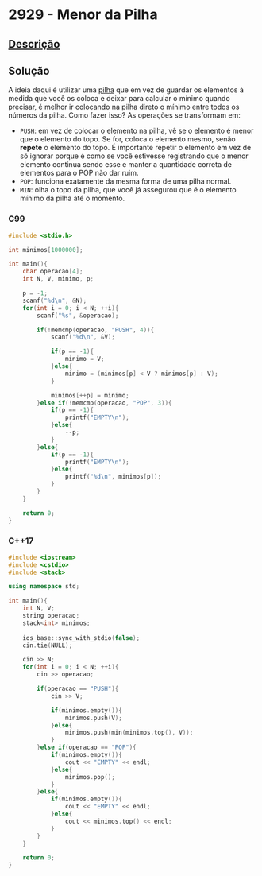 # 2929 - Menor da Pilha

## [Descrição](https://www.beecrowd.com.br/judge/pt/problems/view/2929)

## Solução

A ideia daqui é utilizar uma [pilha](../base-teorica/estruturas-e-bibliotecas/pilha.md) que em vez de guardar os elementos à medida que você os coloca e deixar para calcular o mínimo quando precisar, é melhor ir colocando na pilha direto o mínimo entre todos os números da pilha. Como fazer isso? As operações se transformam em:

* `PUSH`: em vez de colocar o elemento na pilha, vê se o elemento é menor que o elemento do topo. Se for, coloca o elemento mesmo, senão **repete** o elemento do topo. É importante repetir o elemento em vez de só ignorar porque é como se você estivesse registrando que o menor elemento continua sendo esse e manter a quantidade correta de elementos para o POP não dar ruim.
* `POP`: funciona exatamente da mesma forma de uma pilha normal.
* `MIN`: olha o topo da pilha, que você já assegurou que é o elemento mínimo da pilha até o momento.

### C99
```c
#include <stdio.h>

int minimos[1000000];

int main(){
    char operacao[4];
    int N, V, minimo, p;

    p = -1;
    scanf("%d\n", &N);
    for(int i = 0; i < N; ++i){
    	scanf("%s", &operacao);

        if(!memcmp(operacao, "PUSH", 4)){
        	scanf("%d\n", &V);

            if(p == -1){
                minimo = V;
            }else{
                minimo = (minimos[p] < V ? minimos[p] : V);
            }

            minimos[++p] = minimo;
        }else if(!memcmp(operacao, "POP", 3)){
            if(p == -1){
            	printf("EMPTY\n");
            }else{
                --p;
            }
        }else{
            if(p == -1){
            	printf("EMPTY\n");
            }else{
            	printf("%d\n", minimos[p]);
            }
        }
    }

    return 0;
}
```

### C++17
```cpp
#include <iostream>
#include <cstdio>
#include <stack>

using namespace std;

int main(){
    int N, V;
    string operacao;
    stack<int> minimos;
    
    ios_base::sync_with_stdio(false);
    cin.tie(NULL);

    cin >> N;
    for(int i = 0; i < N; ++i){
        cin >> operacao;

        if(operacao == "PUSH"){
            cin >> V;

            if(minimos.empty()){
                minimos.push(V);
            }else{
            	minimos.push(min(minimos.top(), V));
            }
        }else if(operacao == "POP"){
            if(minimos.empty()){
                cout << "EMPTY" << endl;
            }else{
                minimos.pop();
            }
        }else{
            if(minimos.empty()){
                cout << "EMPTY" << endl;
            }else{
                cout << minimos.top() << endl;
            }
        }
    }

    return 0;
}
```